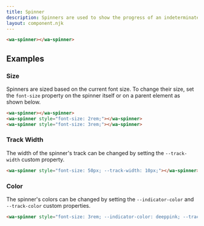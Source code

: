 ```yaml
---
title: Spinner
description: Spinners are used to show the progress of an indeterminate operation.
layout: component.njk
---
```


```html {.example}
<wa-spinner></wa-spinner>
```

## Examples

### Size

Spinners are sized based on the current font size. To change their size, set the `font-size` property on the spinner itself or on a parent element as shown below.

```html {.example}
<wa-spinner></wa-spinner>
<wa-spinner style="font-size: 2rem;"></wa-spinner>
<wa-spinner style="font-size: 3rem;"></wa-spinner>
```

### Track Width

The width of the spinner's track can be changed by setting the `--track-width` custom property.

```html {.example}
<wa-spinner style="font-size: 50px; --track-width: 10px;"></wa-spinner>
```

### Color

The spinner's colors can be changed by setting the `--indicator-color` and `--track-color` custom properties.

```html {.example}
<wa-spinner style="font-size: 3rem; --indicator-color: deeppink; --track-color: pink;"></wa-spinner>
```
